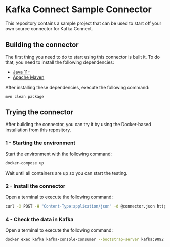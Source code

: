 # Kafka Connect Sample Connector

This repository contains a sample project that can be used to start off your own source connector for Kafka Connect.

## Building the connector

The first thing you need to do to start using this connector is built it. To do that, you need to install the following
dependencies:

- [Java 11+](https://openjdk.java.net/)
- [Apache Maven](https://maven.apache.org/)

After installing these dependencies, execute the following command:

```bash
mvn clean package
```

## Trying the connector

After building the connector, you can try it by using the Docker-based installation from this repository.

### 1 - Starting the environment

Start the environment with the following command:

```bash
docker-compose up
```

Wait until all containers are up so you can start the testing.

### 2 - Install the connector

Open a terminal to execute the following command:

```bash
curl -X POST -H "Content-Type:application/json" -d @connector.json http://localhost:8083/connectors
```

### 4 - Check the data in Kafka

Open a terminal to execute the following command:

```bash
docker exec kafka kafka-console-consumer --bootstrap-server kafka:9092 --topic source-1 --from-beginning
```

